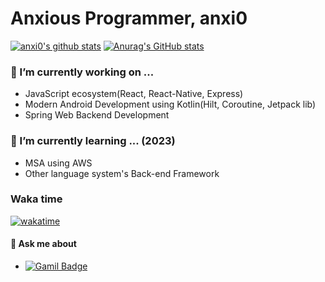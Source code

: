 # Anxious Programmer, anxi0

<!--START_SECTION:waka-->
<!--END_SECTION:waka-->

[![anxi0's github stats](https://github-readme-stats.vercel.app/api?username=anxi0&show_icons=true&theme=radical)](#)
[![Anurag's GitHub stats](https://github-readme-stats.vercel.app/api?username=anxi0)](https://github.com/anuraghazra/github-readme-stats)

<!--
[![Top Langs](https://github-readme-stats.vercel.app/api/top-langs/?username=Choi-YeonJin&layout=compact)](#)-->
  
### 🔭 I’m currently working on ...
- JavaScript ecosystem(React, React-Native, Express)
- Modern Android Development using Kotlin(Hilt, Coroutine, Jetpack lib)
- Spring Web Backend Development

### 🌱 I’m currently learning ... (2023)
- MSA using AWS
- Other language system's Back-end Framework

### Waka time
[![wakatime](https://wakatime.com/badge/user/d89a9cfe-a47a-4732-8834-7a43d1cf4b73.svg)](https://wakatime.com/@d89a9cfe-a47a-4732-8834-7a43d1cf4b73)

#### 💬 Ask me about
- [![Gamil Badge](http://img.shields.io/badge/-Gmail-informational?style=flat-square&logo=Gmail&logoColor=white&link=mailto:jjw01040@gamil.com)](mailto:jjw0104@gmail.com)
